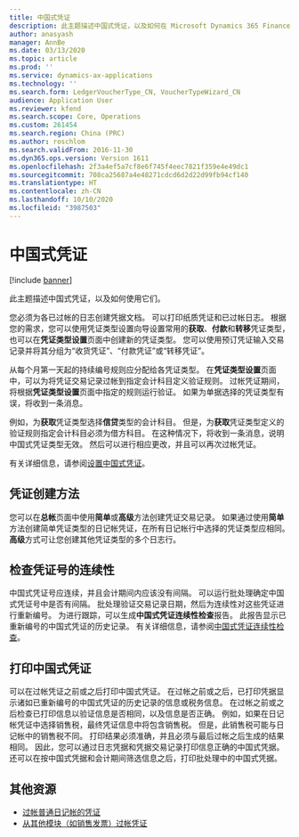 ```yaml
---
title: 中国式凭证
description: 此主题描述中国式凭证，以及如何在 Microsoft Dynamics 365 Finance 中使用它们。
author: anasyash
manager: AnnBe
ms.date: 03/13/2020
ms.topic: article
ms.prod: ''
ms.service: dynamics-ax-applications
ms.technology: ''
ms.search.form: LedgerVoucherType_CN, VoucherTypeWizard_CN
audience: Application User
ms.reviewer: kfend
ms.search.scope: Core, Operations
ms.custom: 261454
ms.search.region: China (PRC)
ms.author: roschlom
ms.search.validFrom: 2016-11-30
ms.dyn365.ops.version: Version 1611
ms.openlocfilehash: 2f3a4ef5a7cf8e6f745f4eec7821f359e4e49dc1
ms.sourcegitcommit: 708ca25687a4e48271cdcd6d2d22d99fb94cf140
ms.translationtype: HT
ms.contentlocale: zh-CN
ms.lasthandoff: 10/10/2020
ms.locfileid: "3987503"
---
```

# <a name="chinese-vouchers"></a>中国式凭证

[!include [banner](../includes/banner.md)]

此主题描述中国式凭证，以及如何使用它们。

您必须为各已过帐的日志创建凭据文档。 可以打印纸质凭证和已过帐日志。 根据您的需求，您可以使用凭证类型设置向导设置常用的**获取**、**付款**和**转移**凭证类型，也可以在**凭证类型设置**页面中创建新的凭证类型。 您可以使用预订凭证输入交易记录并将其分组为“收货凭证”、“付款凭证”或“转移凭证”。 

从每个月第一天起的持续编号规则应分配给各凭证类型。 在**凭证类型设置**页面中，可以为将凭证交易记录过帐到指定会计科目定义验证规则。 过帐凭证期间，将根据**凭证类型设置**页面中指定的规则运行验证。 如果为单据选择的凭证类型有误，将收到一条消息。 

例如，为**获取**凭证类型选择**信贷**类型的会计科目。 但是，为**获取**凭证类型定义的验证规则指定会计科目必须为借方科目。 在这种情况下，将收到一条消息，说明中国式凭证类型无效。 然后可以进行相应更改，并且可以再次过帐凭证。 

有关详细信息，请参阅[设置中国式凭证](./tasks/set-up-chinese-vouchers.md)。

## <a name="voucher-creation-methods"></a>凭证创建方法
您可以在**总帐**页面中使用**简单**或**高级**方法创建凭证交易记录。 如果通过使用**简单**方法创建简单凭证类型的日记帐凭证，在所有日记帐行中选择的凭证类型应相同。 **高级**方式可让您创建其他凭证类型的多个日志行。 

## <a name="check-for-continuity-in-voucher-numbers"></a>检查凭证号的连续性
中国式凭证号应连续，并且会计期间内应该没有间隔。 可以运行批处理确定中国式凭证号中是否有间隔。 批处理验证交易记录日期，然后为连续性对这些凭证进行重新编号。 为进行跟踪，可以生成**中国式凭证连续性检查**报告。 此报告显示已重新编号的中国式凭证的历史记录。 有关详细信息，请参阅[中国式凭证连续性检查](./tasks/chinese-voucher-continuity-check.md)。

## <a name="printing-a-chinese-voucher"></a>打印中国式凭证
可以在过帐凭证之前或之后打印中国式凭证。 在过帐之前或之后，已打印凭据显示诸如已重新编号的中国式凭证的历史记录的信息或税务信息。 在过帐之前或之后检查已打印信息以验证信息是否相同，以及信息是否正确。 例如，如果在日记帐凭证中选择销售税，最终凭证信息中将包含销售税。 但是，此销售税可能与日记帐中的销售税不同。 打印结果必须准确，并且必须与最后过帐之后生成的结果相同。 因此，您可以通过日志凭据和凭据交易记录打印信息正确的中国式凭据。 还可以在按中国式凭据和会计期间筛选信息之后，打印批处理中的中国式凭据。

## <a name="additional-resources"></a>其他资源
- [过帐普通日记帐的凭证](./tasks/post-vouchers-general-journal.md)
- [从其他模块（如销售发票）过帐凭证](./tasks/post-vouchers-other-modules-like-sales-invoices.md)



